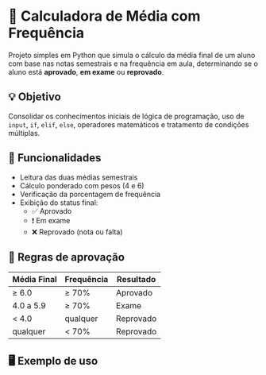 # 📘 Calculadora de Média com Frequência

Projeto simples em Python que simula o cálculo da média final de um aluno com base nas notas semestrais e na frequência em aula, determinando se o aluno está **aprovado**, **em exame** ou **reprovado**.

## 💡 Objetivo
Consolidar os conhecimentos iniciais de lógica de programação, uso de `input`, `if`, `elif`, `else`, operadores matemáticos e tratamento de condições múltiplas.

## 🔧 Funcionalidades

- Leitura das duas médias semestrais
- Cálculo ponderado com pesos (4 e 6)
- Verificação da porcentagem de frequência
- Exibição do status final:
  - ✅ Aprovado
  - ❗ Em exame
  - ❌ Reprovado (nota ou falta)

## 🧠 Regras de aprovação

| Média Final | Frequência | Resultado   |
|-------------|------------|-------------|
| ≥ 6.0       | ≥ 70%      | Aprovado    |
| 4.0 a 5.9   | ≥ 70%      | Exame       |
| < 4.0       | qualquer   | Reprovado   |
| qualquer    | < 70%      | Reprovado   |

## 🖥️ Exemplo de uso

